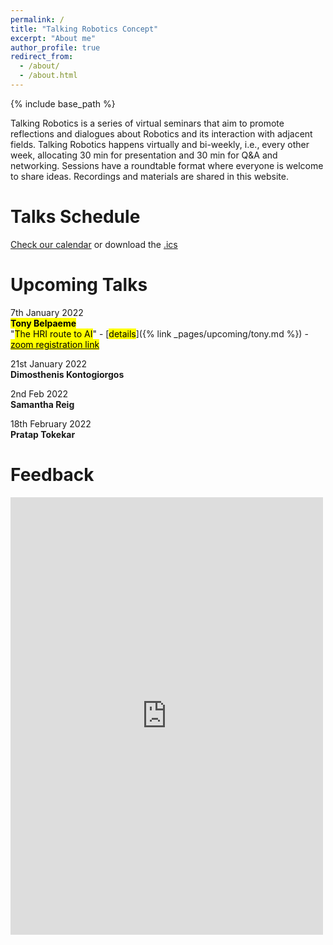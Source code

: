 ```yaml
---
permalink: /
title: "Talking Robotics Concept"
excerpt: "About me"
author_profile: true
redirect_from: 
  - /about/
  - /about.html
---
```

{% include base_path %}


Talking Robotics is a series of virtual seminars that aim to promote reflections and dialogues about Robotics and its interaction with adjacent fields. Talking Robotics happens virtually and bi-weekly, i.e., every other week, allocating 30 min for presentation and 30 min for Q&A and networking. Sessions have a roundtable format where everyone is welcome to share ideas. Recordings and materials are shared in this website.

Talks Schedule
=====
[Check our calendar](https://calendar.google.com/calendar/u/1?cid=dGFsa2luZ3JvYm90aWNzQGdtYWlsLmNvbQ) or download the [.ics](assets/talkingrobotics@gmail.com.ics)

Upcoming Talks
======

7th January 2022\
**<mark>Tony Belpaeme</mark>**   
"<mark>The HRI route to AI</mark>" - [<mark>details</mark>]({% link _pages/upcoming/tony.md %}) - [<mark>zoom registration link</mark>]( https://us02web.zoom.us/meeting/register/tZAsf-GhrjwjHdNOJ35YyheK6BJle1fSqXqR)

21st January 2022\
**Dimosthenis Kontogiorgos**  

2nd Feb 2022\
**Samantha Reig**  

18th February 2022\
**Pratap Tokekar** 

Feedback
======
<iframe src="https://docs.google.com/forms/d/e/1FAIpQLScLvZgBNdJPySiHizLnQPhOtnB6ud8IL1FWHvrZgij6RQ19uA/viewform?embedded=true" width="500" height="700" frameborder="0" marginheight="0" marginwidth="0">Loading…</iframe>

